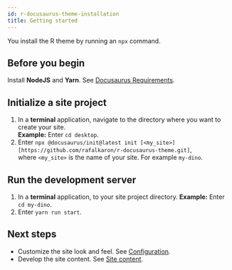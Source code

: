 ```yaml
---
id: r-docusaurus-theme-installation
title: Getting started
---
```


You install the R theme by running an `npx` command.

## Before you begin

Install **NodeJS** and **Yarn**. See [Docusaurus Requirements](https://v2.docusaurus.io/docs/installation#requirements).

## Initialize a site project

1. In a **terminal** application, navigate to the directory where you want to create your site.  
**Example:** Enter `cd desktop`.
3. Enter `npx @docusaurus/init@latest init [<my_site>] [https://github.com/rafalkaron/r-docusaurus-theme.git]`,  
where `<my_site>` is the name of your site. For example `my-dino`.

## Run the development server

1. In a **terminal** application, to your site project directory.
**Example:** Enter `cd my-dino`.
2. Enter `yarn run start`.

## Next steps

* Customize the site look and feel. See [Configuration](r_docusaurus_theme_configuration.md).
* Develop the site content. See [Site content](site_content.md).
